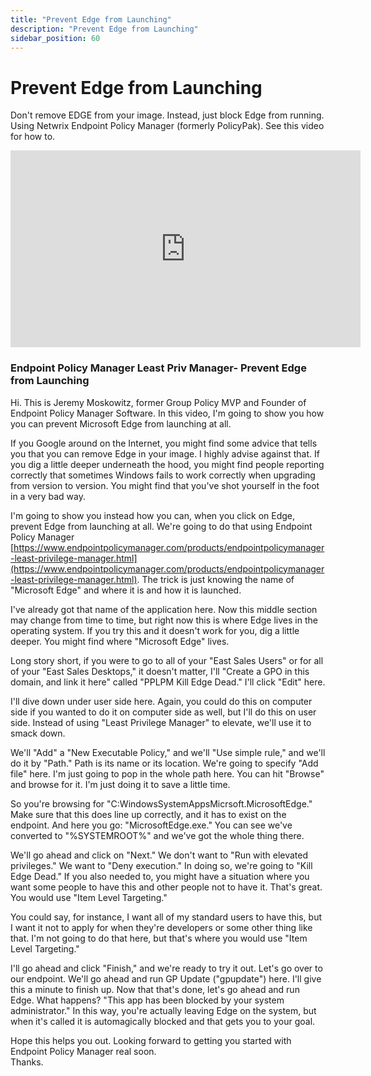 ```yaml
---
title: "Prevent Edge from Launching"
description: "Prevent Edge from Launching"
sidebar_position: 60
---
```

# Prevent Edge from Launching

Don't remove EDGE from your image. Instead, just block Edge from running. Using Netwrix Endpoint
Policy Manager (formerly PolicyPak). See this video for how to.

<iframe width="560" height="315" src="https://www.youtube.com/embed/ni7G7YPF28Y" title="Endpoint Policy Manager Least Priv Manager: Prevent Edge from Launching" frameborder="0" allow="accelerometer; autoplay; clipboard-write; encrypted-media; gyroscope; picture-in-picture; web-share" allowfullscreen="1"></iframe>

### Endpoint Policy Manager Least Priv Manager- Prevent Edge from Launching

Hi. This is Jeremy Moskowitz, former Group Policy MVP and Founder of Endpoint Policy Manager
Software. In this video, I'm going to show you how you can prevent Microsoft Edge from launching at
all.

If you Google around on the Internet, you might find some advice that tells you that you can remove
Edge in your image. I highly advise against that. If you dig a little deeper underneath the hood,
you might find people reporting correctly that sometimes Windows fails to work correctly when
upgrading from version to version. You might find that you've shot yourself in the foot in a very
bad way.

I'm going to show you instead how you can, when you click on Edge, prevent Edge from launching at
all. We're going to do that using Endpoint Policy Manager
[https://www.endpointpolicymanager.com/products/endpointpolicymanager-least-privilege-manager.html](https://www.endpointpolicymanager.com/products/endpointpolicymanager-least-privilege-manager.html).
The trick is just knowing the name of "Microsoft Edge" and where it is and how it is launched.

I've already got that name of the application here. Now this middle section may change from time to
time, but right now this is where Edge lives in the operating system. If you try this and it doesn't
work for you, dig a little deeper. You might find where "Microsoft Edge" lives.

Long story short, if you were to go to all of your "East Sales Users" or for all of your "East Sales
Desktops," it doesn't matter, I'll "Create a GPO in this domain, and link it here" called "PPLPM
Kill Edge Dead." I'll click "Edit" here.

I'll dive down under user side here. Again, you could do this on computer side if you wanted to do
it on computer side as well, but I'll do this on user side. Instead of using "Least Privilege
Manager" to elevate, we'll use it to smack down.

We'll "Add" a "New Executable Policy," and we'll "Use simple rule," and we'll do it by "Path." Path
is its name or its location. We're going to specify "Add file" here. I'm just going to pop in the
whole path here. You can hit "Browse" and browse for it. I'm just doing it to save a little time.

So you're browsing for "C:WindowsSystemAppsMicrsoft.MicrosoftEdge." Make sure that this does line up
correctly, and it has to exist on the endpoint. And here you go: "MicrosoftEdge.exe." You can see
we've converted to "%SYSTEMROOT%" and we've got the whole thing there.

We'll go ahead and click on "Next." We don't want to "Run with elevated privileges." We want to
"Deny execution." In doing so, we're going to "Kill Edge Dead." If you also needed to, you might
have a situation where you want some people to have this and other people not to have it. That's
great. You would use "Item Level Targeting."

You could say, for instance, I want all of my standard users to have this, but I want it not to
apply for when they're developers or some other thing like that. I'm not going to do that here, but
that's where you would use "Item Level Targeting."

I'll go ahead and click "Finish," and we're ready to try it out. Let's go over to our endpoint.
We'll go ahead and run GP Update ("gpupdate") here. I'll give this a minute to finish up. Now that
that's done, let's go ahead and run Edge. What happens? "This app has been blocked by your system
administrator." In this way, you're actually leaving Edge on the system, but when it's called it is
automagically blocked and that gets you to your goal.

Hope this helps you out. Looking forward to getting you started with Endpoint Policy Manager real
soon.  
Thanks.
